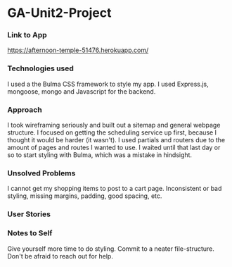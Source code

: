 # GA-Unit2-Project

### Link to App
https://afternoon-temple-51476.herokuapp.com/

### Technologies used 
I used a the Bulma CSS framework to style my app. I used Express.js, mongoose, mongo and Javascript for the backend.

### Approach 
I took wireframing seriously and built out a sitemap and general webpage structure. I focused on getting the scheduling service up first, because I thought it would be harder (it wasn't). I used partials and routers due to the amount of pages and routes I wanted to use. I waited until that last day or so to start styling with Bulma, which was a mistake in hindsight.

### Unsolved Problems 
I cannot get my shopping items to post to a cart page.
Inconsistent or bad styling, missing margins, padding, good spacing, etc. 
### User Stories 

### Notes to Self 
Give yourself more time to do styling.
Commit to a neater file-structure.
Don't be afraid to reach out for help.